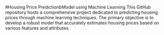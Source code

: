 #Housing Price PredictionbModel using Machine Learning
This GitHub repository hosts a comprehensive project dedicated to predicting housing prices through machine learning techniques. The primary objective is to develop a robust model that accurately estimates housing prices based on various features and attributes.
